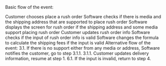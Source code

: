 Basic flow of the event:

Customer chooses place a rush order
Software checks if there is media and the shipping address that are supported to place rush order
Software displays the screen for rush order if the shipping address and some media support placing rush order
Customer updates rush order info
Software checks if the input of rush order info is valid
Software changes the formula to calculate the shipping fees if the input is valid
Alternative flow of the event: 3.1. If there is no support either from any media or address, Software notifies the customer, go to step 3.1.1. 3.1.1. Customer updates delivery information, resume at step 1. 6.1. If the input is invalid, return to step 4.